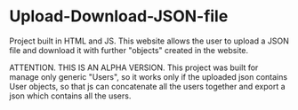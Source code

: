 # Upload-Download-JSON-file
Project built in HTML and JS.
This website allows the user to upload a JSON file and download it with further "objects" created in the website. 

ATTENTION. THIS IS AN ALPHA VERSION.
This project was built for manage only generic "Users", so it works only if the uploaded json contains User objects, so that js can 
concatenate all the users together and export a json which contains all the users.
